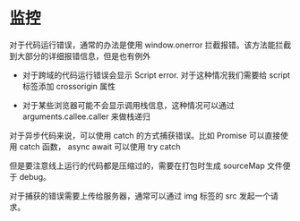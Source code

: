 # 监控

对于代码运⾏错误，通常的办法是使⽤ window.onerror 拦截报错。该⽅法能拦截到⼤部分的详细报错信息，但是也有例外

- 对于跨域的代码运⾏错误会显示 Script error. 对于这种情况我们需要给 script 标签添加 crossorigin 属性

- 对于某些浏览器可能不会显示调⽤栈信息，这种情况可以通过arguments.callee.caller 来做栈递归

对于异步代码来说，可以使⽤ catch 的⽅式捕获错误。⽐如 Promise 可以直接使⽤ catch 函数， async await 可以使⽤ try catch

但是要注意线上运⾏的代码都是压缩过的，需要在打包时⽣成 sourceMap ⽂件便于 debug。

对于捕获的错误需要上传给服务器，通常可以通过 img 标签的 src 发起⼀个请求。

